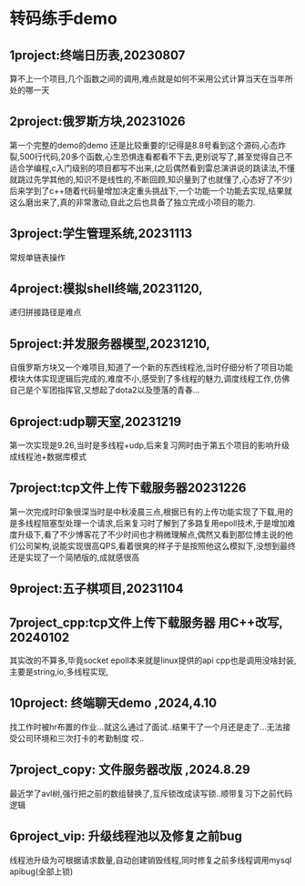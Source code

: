 # 转码练手demo

## 1project:终端日历表,20230807
算不上一个项目,几个函数之间的调用,难点就是如何不采用公式计算当天在当年所处的哪一天

## 2project:俄罗斯方块,20231026
第一个完整的demo的demo 还是比较重要的!记得是8.8号看到这个源码,心态炸裂,500行代码,20多个函数,心生恐惧连看都看不下去,更别说写了,甚至觉得自己不适合学编程,c入门级别的项目都写不出来,(之后偶然看到雷总演讲说的跳读法,不懂就跳过先学其他的,知识不是线性的,不断回顾,知识量到了也就懂了,心态好了不少)后来学到了c++随着代码量增加决定重头挑战下,一个功能一个功能去实现,结果就这么磨出来了,真的非常激动,自此之后也具备了独立完成小项目的能力.

## 3project:学生管理系统,20231113
常规单链表操作

## 4project:模拟shell终端,20231120,
递归拼接路径是难点

## 5project:并发服务器模型,20231210,
自俄罗斯方块又一个难项目,知道了一个新的东西线程池,当时仔细分析了项目功能模块大体实现逻辑后完成的,难度不小,感受到了多线程的魅力,调度线程工作,仿佛自己是个军团指挥官,又想起了dota2以及堕落的青春...

## 6project:udp聊天室,20231219
第一次实现是9.26,当时是多线程+udp,后来复习网时由于第五个项目的影响升级成线程池+数据库模式

## 7project:tcp文件上传下载服务器20231226
第一次完成时印象很深当时是中秋凌晨三点,根据已有的上传功能实现了下载,用的是多线程阻塞型处理一个请求,后来复习时了解到了多路复用epoll技术,于是增加难度升级下,看了不少博客花了不少时间也才稍微理解点,偶然又看到那位博主说的他们公司架构,说能实现很高QPS,看着很爽的样子于是按照他这么模拟下,没想到最终还是实现了一个简陋版的,成就感很高

## 9project:五子棋项目,20231104

## 7project_cpp:tcp文件上传下载服务器 用C++改写, 20240102
其实改的不算多,毕竟socket epoll本来就是linux提供的api cpp也是调用没啥封装,主要是string,io,多线程实现,

## 10project: 终端聊天demo ,2024,4.10
找工作时被hr布置的作业…就这么通过了面试..结果干了一个月还是走了...无法接受公司环境和三次打卡的考勤制度 哎..

## 7project_copy: 文件服务器改版 ,2024.8.29
最近学了avl树,强行把之前的数组替换了,互斥锁改成读写锁..顺带复习下之前代码逻辑
## 6project_vip: 升级线程池以及修复之前bug
线程池升级为可根据请求数量,自动创建销毁线程,同时修复之前多线程调用mysql apibug(全部上锁)
